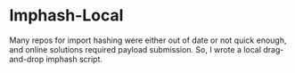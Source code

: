 # Imphash-Local
Many repos for import hashing were either out of date or not quick enough, and online solutions required payload submission. So, I wrote a local drag-and-drop imphash script. 
